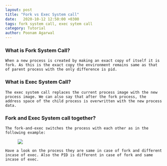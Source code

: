 ```yaml
---
layout: post
title: "Fork vs Exec System call"
date: 	2020-10-12 12:50:00 +0300
tags: fork system call, exec sytem call
category: Tutorial
author: Poonam Agarwal
---
```


### What is Fork System Call?
	When a new process is created by making an exact copy of itself it is fork. As this is the exact copy the environment remains same as that of parent process with the only difference is pid.

### What is Exec System Call?
	The exec system call replaces the current process image with the new process image. We can also say that after the fork process, the address space of the child process is overwritten with the new process data.


### Fork and Exec System call together?
	The fork-and-exec switches the process with each other as in the following example:
	
<div><figure><img src="{{ site.github.url }}/media/img/forkandexec.jpg" /><figcaption></figcaption></figure></div>
	
	Have a look on the process they are same in case of fork and different incase of exec. Also the PID is different in case of fork and same incase of exec.


